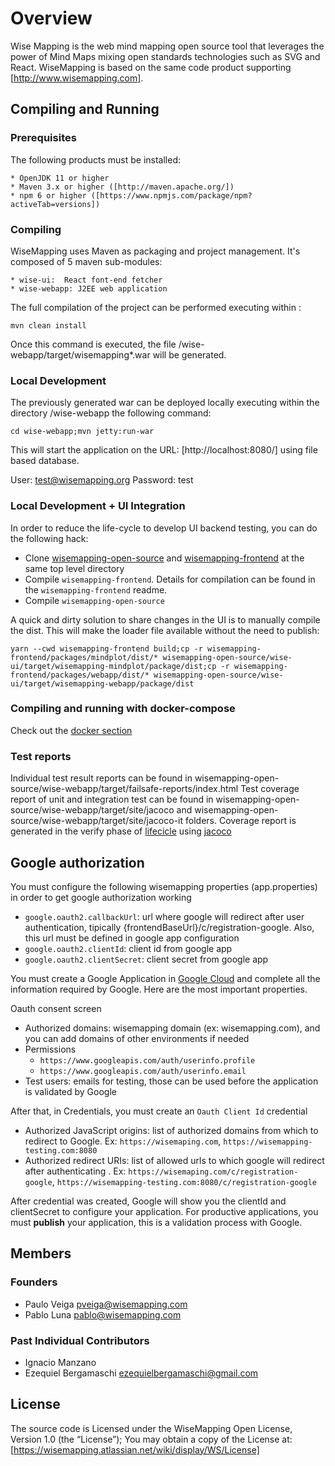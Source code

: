# Overview

Wise Mapping is the web mind mapping open source tool that leverages the power of Mind Maps mixing open standards technologies such as SVG and React.
WiseMapping is based on the same code product supporting [http://www.wisemapping.com]. 

## Compiling and Running

### Prerequisites

The following products must be installed:

    * OpenJDK 11 or higher
    * Maven 3.x or higher ([http://maven.apache.org/])
    * npm 6 or higher ([https://www.npmjs.com/package/npm?activeTab=versions])

### Compiling

WiseMapping uses Maven as packaging and project management. It's composed of 5 maven sub-modules:

    * wise-ui:  React font-end fetcher
    * wise-webapp: J2EE web application 

The full compilation of the project can be performed executing within <project-dir>:

`mvn clean install`

Once this command is executed, the file <project-dir>/wise-webapp/target/wisemapping*.war will be generated.

### Local Development
The previously generated war can be deployed locally executing within the directory <project-dir>/wise-webapp the following command:

`cd wise-webapp;mvn jetty:run-war`

This will start the application on the URL: [http://localhost:8080/] using file based database.

User: test@wisemapping.org
Password: test

### Local Development + UI Integration

In order to reduce the life-cycle to develop UI backend testing, you can do the following hack:

* Clone [wisemapping-open-source](https://bitbucket.org/wisemapping/wisemapping-open-source/) and [wisemapping-frontend](https://bitbucket.org/wisemapping/wisemapping-frontend/) at the same top level directory
* Compile `wisemapping-frontend`. Details for compilation can be found in the `wisemapping-frontend` readme.
* Compile `wisemapping-open-source`

A quick and dirty solution to share changes in the UI is to manually compile the dist. This will make the loader file available without the need to publish:

`yarn --cwd wisemapping-frontend build;cp -r wisemapping-frontend/packages/mindplot/dist/* wisemapping-open-source/wise-ui/target/wisemapping-mindplot/package/dist;cp -r wisemapping-frontend/packages/webapp/dist/* wisemapping-open-source/wise-ui/target/wisemapping-webapp/package/dist`


### Compiling and running with docker-compose

Check out the [docker section](./docker/README.)

### Test reports

Individual test result reports can be found in wisemapping-open-source/wise-webapp/target/failsafe-reports/index.html
Test coverage report of unit and integration test can be found in wisemapping-open-source/wise-webapp/target/site/jacoco and wisemapping-open-source/wise-webapp/target/site/jacoco-it folders. Coverage report is generated in the verify phase of [lifecicle](https://maven.apache.org/guides/introduction/introduction-to-the-lifecycle.html#introduction-to-the-build-lifecyclea) using [jacoco](https://www.jacoco.org/jacoco/trunk/doc/maven.html)


## Google authorization

You must configure the following wisemapping properties (app.properties) in order to get google authorization working
   * `google.oauth2.callbackUrl`: url where google will redirect after user authentication, tipically {frontendBaseUrl}/c/registration-google. Also, this url must be defined in google app configuration
   * `google.oauth2.clientId`: client id from google app
   * `google.oauth2.clientSecret`: client secret from google app

You must create a Google Application in [Google Cloud](https://console.cloud.google.com) and complete all the information required by Google. Here are the most important properties.

Oauth consent screen
   * Authorized domains: wisemapping domain (ex: wisemapping.com), and you can add domains of other environments if needed
   * Permissions
      * `https://www.googleapis.com/auth/userinfo.profile`
      * `https://www.googleapis.com/auth/userinfo.email`
   * Test users: emails for testing, those can be used before the application is validated by Google
  
After that, in Credentials, you must create an `Oauth Client Id` credential
   * Authorized JavaScript origins: list of authorized domains from which to redirect to Google. Ex: `https://wisemaping.com`, `https://wisemapping-testing.com:8080` 
   * Authorized redirect URIs: list of allowed urls to which google will redirect after authenticating . Ex: `https://wisemaping.com/c/registration-google`, `https://wisemapping-testing.com:8080/c/registration-google`

After credential was created, Google will show you the clientId and clientSecret to configure your application. For productive applications, you must **publish** your application, this is a validation process with Google.

## Members

### Founders

   * Paulo Veiga <pveiga@wisemapping.com>
   * Pablo Luna <pablo@wisemapping.com>

### Past Individual Contributors

   * Ignacio Manzano  
   * Ezequiel Bergamaschi <ezequielbergamaschi@gmail.com>
   
## License

The source code is Licensed under the WiseMapping Open License, Version 1.0 (the “License”);
You may obtain a copy of the License at: [https://wisemapping.atlassian.net/wiki/display/WS/License]

